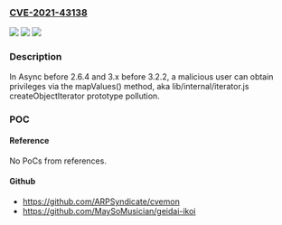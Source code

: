 ### [CVE-2021-43138](https://cve.mitre.org/cgi-bin/cvename.cgi?name=CVE-2021-43138)
![](https://img.shields.io/static/v1?label=Product&message=n%2Fa&color=blue)
![](https://img.shields.io/static/v1?label=Version&message=n%2Fa&color=blue)
![](https://img.shields.io/static/v1?label=Vulnerability&message=n%2Fa&color=brighgreen)

### Description

In Async before 2.6.4 and 3.x before 3.2.2, a malicious user can obtain privileges via the mapValues() method, aka lib/internal/iterator.js createObjectIterator prototype pollution.

### POC

#### Reference
No PoCs from references.

#### Github
- https://github.com/ARPSyndicate/cvemon
- https://github.com/MaySoMusician/geidai-ikoi

